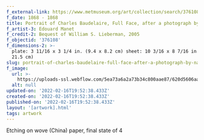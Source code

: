 ```yaml
---
f_external-link: https://www.metmuseum.org/art/collection/search/376108
f_date: 1868 - 1868
title: Portrait of Charles Baudelaire, Full Face, after a photograph by Nadar
f_artist-3: Edouard Manet
f_credit-2: Bequest of William S. Lieberman, 2005
f_objectid: '376108'
f_dimensions-2: >-
  plate: 3 11/16 x 3 1/4 in. (9.4 x 8.2 cm) sheet: 10 3/16 x 8 7/16 in. (25.9 x
  21.5 cm)
slug: portrait-of-charles-baudelaire-full-face-after-a-photograph-by-nadar
f_image:
  url: >-
    https://uploads-ssl.webflow.com/5ea73a6a2a73b34c800aae87/620d5606aae87412059ca7c3_DP815237.jpeg
  alt: null
updated-on: '2022-02-16T19:52:38.433Z'
created-on: '2022-02-16T19:52:38.433Z'
published-on: '2022-02-16T19:52:38.433Z'
layout: '[artwork].html'
tags: artwork
---
```


Etching on wove (China) paper, final state of 4
